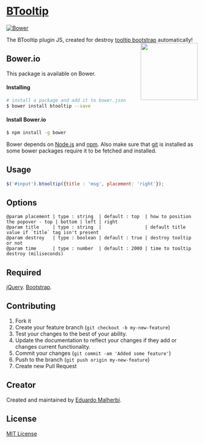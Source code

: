# [BTooltip](http://emalherbi.github.io/btooltip/)

[![Bower](https://img.shields.io/bower/v/bootstrap.svg)](https://github.com/emalherbi/btooltip/)

The BTooltip plugin JS, created for destroy [tooltip bootstrap](http://getbootstrap.com/javascript/#tooltips) automatically!
<img align="right" height="150" src="http://bower.io/img/bower-logo.png">

## Bower.io

This package is available on Bower.

#### Installing

```sh
# install a package and add it to bower.json
$ bower install btooltip --save
```

#### Install Bower.io

```sh
$ npm install -g bower
```

Bower depends on [Node.js](http://nodejs.org/) and [npm](http://npmjs.org/). Also make sure that [git](http://git-scm.com/) is installed as some bower
packages require it to be fetched and installed.

## Usage

```javascript
$('#input').btooltip({title : 'msg', placement: 'right'});
```

## Options

```
@param placement | type : string  | default : top  | how to position the popover - top | bottom | left | right
@param title     | type : string  |                | default title value if `title` tag isn't present
@param destroy   | type : boolean | default : true | destroy tooltip or not
@param time      | type : number  | default : 2000 | time to tooltip destroy (miliseconds)
```

## Required

[jQuery](http://jquery.com/). [Bootstrap](http://getbootstrap.com/).

## Contributing

1. Fork it
2. Create your feature branch (`git checkout -b my-new-feature`)
3. Test your changes to the best of your ability.
4. Update the documentation to reflect your changes if they add or changes current functionality.
5. Commit your changes (`git commit -am 'Added some feature'`)
6. Push to the branch (`git push origin my-new-feature`)
7. Create new Pull Request

## Creator

Created and maintained by [Eduardo Malherbi](https://github.com/emalherbi).

## License

[MIT License](http://en.wikipedia.org/wiki/MIT_License)
